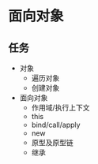 # 面向对象

## 任务
- 对象
  - 遍历对象
  - 创建对象
- 面向对象
  - 作用域/执行上下文
  - this
  - bind/call/apply
  - new
  - 原型及原型链
  - 继承
